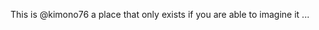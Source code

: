 This is @kimono76 
a place that only exists if you are able to imagine it ...

<!---
kimono76/kimono76 is a ✨ special ✨ repository because its `README.md` (this file) appears on your GitHub profile.
You can click the Preview link to take a look at your changes.
--->
